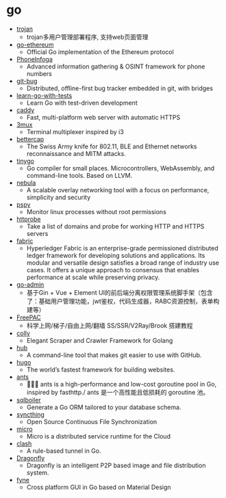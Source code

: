 # go
- [trojan](https://github.com/Jrohy/trojan)
  - trojan多用户管理部署程序, 支持web页面管理
- [go-ethereum](https://github.com/ethereum/go-ethereum)
  - Official Go implementation of the Ethereum protocol
- [PhoneInfoga](https://github.com/sundowndev/PhoneInfoga)
  - Advanced information gathering & OSINT framework for phone numbers
- [git-bug](https://github.com/MichaelMure/git-bug)
  - Distributed, offline-first bug tracker embedded in git, with bridges
- [learn-go-with-tests](https://github.com/quii/learn-go-with-tests)
  - Learn Go with test-driven development
- [caddy](https://github.com/caddyserver/caddy)
  - Fast, multi-platform web server with automatic HTTPS
- [3mux](https://github.com/aaronjanse/3mux)
  - Terminal multiplexer inspired by i3
- [bettercap](https://github.com/bettercap/bettercap)
  - The Swiss Army knife for 802.11, BLE and Ethernet networks reconnaissance and MITM attacks.
- [tinygo](https://github.com/tinygo-org/tinygo)
  - Go compiler for small places. Microcontrollers, WebAssembly, and command-line tools. Based on LLVM.
- [nebula](https://github.com/slackhq/nebula)
  - A scalable overlay networking tool with a focus on performance, simplicity and security
- [pspy](https://github.com/DominicBreuker/pspy)
  - Monitor linux processes without root permissions
- [httprobe](https://github.com/tomnomnom/httprobe)
  - Take a list of domains and probe for working HTTP and HTTPS servers
- [fabric](https://github.com/hyperledger/fabric)
  - Hyperledger Fabric is an enterprise-grade permissioned distributed ledger framework for developing solutions and applications. Its modular and versatile design satisfies a broad range of industry use cases. It offers a unique approach to consensus that enables performance at scale while preserving privacy.
- [go-admin](https://github.com/wenjianzhang/go-admin)
  - 基于Gin + Vue + Element UI的前后端分离权限管理系统脚手架（包含了：基础用户管理功能，jwt鉴权，代码生成器，RABC资源控制，表单构建等）
- [FreePAC](https://github.com/xiaoming2028/FreePAC)
  - 科学上网/梯子/自由上网/翻墙 SS/SSR/V2Ray/Brook 搭建教程
- [colly](https://github.com/gocolly/colly)
  - Elegant Scraper and Crawler Framework for Golang
- [hub](https://github.com/github/hub)
  - A command-line tool that makes git easier to use with GitHub.
- [hugo](https://github.com/gohugoio/hugo)
  - The world’s fastest framework for building websites.
- [ants](https://github.com/panjf2000/ants)
  - 🐜🐜🐜 ants is a high-performance and low-cost goroutine pool in Go, inspired by fasthttp./ ants 是一个高性能且低损耗的 goroutine 池。
- [sqlboiler](https://github.com/volatiletech/sqlboiler)
  - Generate a Go ORM tailored to your database schema.
- [syncthing](https://github.com/syncthing/syncthing)
  - Open Source Continuous File Synchronization
- [micro](https://github.com/micro/micro)
  - Micro is a distributed service runtime for the Cloud
- [clash](https://github.com/Dreamacro/clash)
  - A rule-based tunnel in Go.
- [Dragonfly](https://github.com/dragonflyoss/Dragonfly)
  - Dragonfly is an intelligent P2P based image and file distribution system.
- [fyne](https://github.com/fyne-io/fyne)
  - Cross platform GUI in Go based on Material Design
